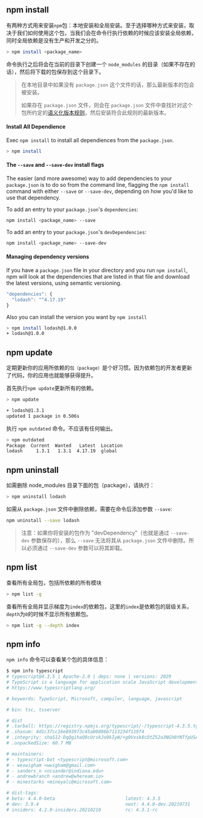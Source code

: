 ## npm install

有两种方式用来安装` npm `包：本地安装和全局安装。至于选择哪种方式来安装，取决于我们如何使用这个包，当我们会在命令行执行依赖的时候应该安装全局依赖，同时全局依赖是没有生产和开发之分的。

```bash
> npm install <package_name>
```

命令执行之后将会在当前的目录下创建一个 `node_modules` 的目录（如果不存在的话），然后将下载的包保存到这个目录下。

> 在本地目录中如果没有 `package.json` 这个文件的话，那么最新版本的包会被安装。
>
> 如果存在 `package.json` 文件，则会在 `package.json` 文件中查找针对这个包所约定的[语义化版本规则](https://www.npmjs.cn/getting-started/semantic-versioning)，然后安装符合此规则的最新版本。

#### Install All Dependience

Exec `npm install` to install all dependiences from the `package.json`.

```bash
> npm install 
```

#### The `--save` and `--save-dev` install flags

The easier (and more awesome) way to add dependencies to your `package.json` is to do so from the command line, flagging the `npm install` command with either `--save` or `--save-dev`, depending on how you'd like to use that dependency.

To add an entry to your `package.json`'s `dependencies`:

```bash
npm install <package_name> --save
```

To add an entry to your `package.json`'s `devDependencies`:

```bash
npm install <package_name> --save-dev
```

#### Managing dependency versions

If you have a `package.json` file in your directory and you run `npm install`, npm will look at the dependencies that are listed in that file and download the latest versions, using semantic versioning.

```ts
"dependencies": {
  "lodash": "^4.17.19"
}
```

Also you can install the version you want by `npm install`

```bash
> npm install lodash@1.0.0
+ lodash@1.0.0
```

## npm update

定期更新你的应用所依赖的`包（package）`是个好习惯。因为依赖包的开发者更新了代码，你的应用也就能够获得提升。

首先执行`npm update`更新所有的依赖。

```bash
> npm update

+ lodash@1.3.1
updated 1 package in 0.506s
```

执行 `npm outdated` 命令。不应该有任何输出。

```bash
> npm outdated
Package  Current  Wanted   Latest  Location
lodash     1.3.1   1.3.1  4.17.19  global
```

## npm uninstall

如需删除 node_modules 目录下面的包（package），请执行：

```bash
> npm uninstall lodash
```

如需从 `package.json` 文件中删除依赖，需要在命令后添加参数 `--save`:

```bash
npm uninstall --save lodash
```

> 注意：如果你将安装的包作为 "devDependency"（也就是通过 `--save-dev` 参数保存的），那么 `--save` 无法将其从 `package.json` 文件中删除。所以必须通过 `--save-dev` 参数可以将其卸载。

## npm list

查看所有全局包，包括所依赖的所有模块

```bash
> npm list -g
```

查看所有全局并显示梯度为`index`的依赖包，这里的`index`是依赖包的层级关系，`depth`为`0`的时候不显示所有依赖包。

```bash
> npm list -g --depth index
```

## npm info

`npm info` 命令可以查看某个包的具体信息：

```bash
$ npm info typescript
# typescript@4.3.5 | Apache-2.0 | deps: none | versions: 2029
# TypeScript is a language for application scale JavaScript development
# https://www.typescriptlang.org/

# keywords: TypeScript, Microsoft, compiler, language, javascript

# bin: tsc, tsserver

# dist
# .tarball: https://registry.npmjs.org/typescript/-/typescript-4.3.5.tgz
# .shasum: 4d1c37cc16e893973c45a06886b7113234f119f4
# .integrity: sha512-DqQgihaQ9cUrskJo9kIyW/+g0Vxsk8cDtZ52a3NGh0YNTfpUSArXSohyUGnvbPazEPLu398C0UxmKSOrPumUzA==
# .unpackedSize: 60.7 MB

# maintainers:
# - typescript-bot <typescript@microsoft.com>
# - weswigham <wwigham@gmail.com>
# - sanders_n <ncsander@indiana.edu>
# - andrewbranch <andrew@wheream.io>
# - minestarks <mineyalc@microsoft.com>

# dist-tags:
# beta: 4.4.0-beta                          latest: 4.3.5                             tag-for-publishing-older-releases: 4.1.6
# dev: 3.9.4                                next: 4.4.0-dev.20210731
# insiders: 4.2.0-insiders.20210210         rc: 4.3.1-rc
```

